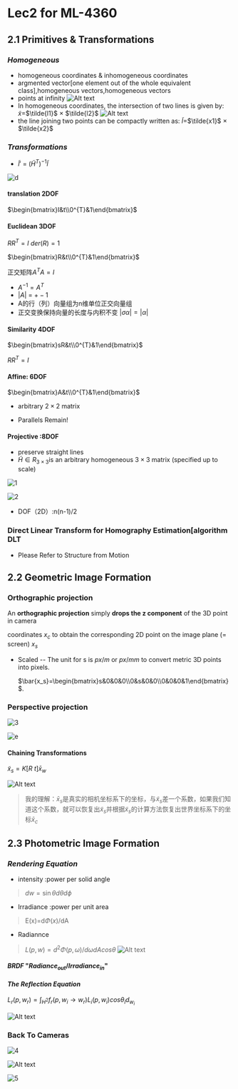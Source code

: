 # Lec2 for ML-4360
## 2.1 Primitives & Transformations
### $Homogeneous$ 
* homogeneous coordinates & inhomogeneous coordinates
* argmented vector[one element out of the whole equivalent class],homogeneous vectors,homogeneous vectors
* points at infinity
![Alt text](<a.png>)
* In homogeneous coordinates, the intersection of two lines is given by:
$\tilde{x}$=$\tilde{l1}$ × $\tilde{l2}$ 
![Alt text](<b.png>)
* the line joining two points can be compactly written as:
$\tilde{l}$=$\tilde{x1}$ × $\tilde{x2}$ 

### $Transformations$​​

* $\tilde{l}'$ = $(\tilde{H}^T)^{-1}$$\tilde{l}$

![d](d.png)

#### translation **2DOF**

$\begin{bmatrix}I&t\\0^{T}&1\end{bmatrix}$

#### Euclidean **3DOF** 

$RR^T=I \ der(R)=1$​

$\begin{bmatrix}R&t\\0^{T}&1\end{bmatrix}$

正交矩阵$A^TA=I$

* $A^{-1}=A^T$
* $\left|A\right|$ = $+-1$
* A的行（列）向量组为n维单位正交向量组
* 正交变换保持向量的长度与内积不变 $|\sigma\alpha|=|\alpha|$

#### Similarity 4DOF

$\begin{bmatrix}sR&t\\0^{T}&1\end{bmatrix}$​

$RR^{T}=I$

#### Affine: 6DOF

$\begin{bmatrix}A&t\\0^{T}&1\end{bmatrix}$

* arbitrary $2×2$ matrix

* Parallels Remain!

#### Projective :8DOF

* preserve straight lines
*  $\tilde{H}\in R_{3\times 3}$is an arbitrary homogeneous $3 × 3$​ matrix (specified up to scale)

![1](1.png)

![2](2.png)

* DOF（2D）:n(n-1)/2

### Direct Linear Transform for Homography Estimation[algorithm DLT
* Please Refer to Structure from Motion

## 2.2 Geometric Image Formation
### Orthographic projection

An **orthographic projection** simply **drops the z component** of the 3D point in camera

coordinates $x_c$ to obtain the corresponding 2D point on the image plane (= screen) $x_s$

* Scaled -- The unit for s is $px/m$ or $px/mm$ to convert metric 3D points into pixels.

  $\bar{x_s}=\begin{bmatrix}s&0&0&0\\0&s&0&0\\0&0&0&1\end{bmatrix}$.

### Perspective projection

![3](3.png)

![e](e.png)

#### Chaining Transformations

$\tilde{x}_s=K[R \ t]\bar{x}_w$

![Alt text](f.png)

> 我的理解：$\bar{x}_s$是真实的相机坐标系下的坐标，与$\tilde{x}_s$差一个系数，如果我们知道这个系数，就可以恢复出$\tilde{x}_s$并根据$\tilde{x}_s$的计算方法恢复出世界坐标系下的坐标$\bar{x}_c$

## 2.3 Photometric Image Formation

### $Rendering\ Equation$
* intensity :power per solid angle
>$dw=\sin\theta$$d\theta$$d\phi$
* Irradiance :power per unit area
>E(x)=d$\Phi(x)$/dA
* Radiannce
>$L(p,w)=d^2\Phi(p,\omega)$/$d\omega$$dAcos\theta$
![Alt text](<g.png>)
#### $BRDF$ "$Radiance_{out}/Irradiance_{in}$"
#### $The\ Reflection\ Equation$​

$L_r(p,w_r)=\int_{H^2}f_r(p,w_i\rightarrow w_r)L_i(p,w_i)cos\theta_id_{w_i}$

![Alt text](h.png)

### Back To Cameras

![4](4.png)

![Alt text](<j.png>)

![5](5.png)

